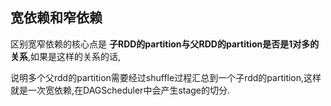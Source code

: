 ## 宽依赖和窄依赖



区别宽窄依赖的核心点是 **子RDD的partition与父RDD的partition是否是1对多的关系**,如果是这样的关系的话,

说明多个父rdd的partition需要经过shuffle过程汇总到一个子rdd的partition,这样就是一次宽依赖,在DAGScheduler中会产生stage的切分.

